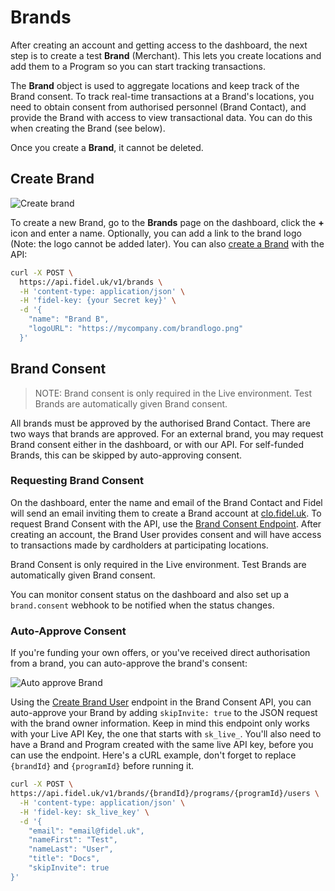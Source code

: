 # Brands

After creating an account and getting access to the dashboard, the next step is to create a test **Brand** (Merchant). This lets you create locations and add them to a Program so you can start tracking transactions. 


  
The **Brand** object is used to aggregate locations and keep track of the Brand consent. To track real-time transactions at a Brand's locations, you need to obtain consent from authorised personnel (Brand Contact), and provide the Brand with access to view transactional data. You can do this when creating the Brand (see below).

Once you create a **Brand**, it cannot be deleted.

## Create Brand

![Create brand](https://raw.githubusercontent.com/FidelLimited/docs/new-dashboard-images/assets/images/create-brand.png "Create brand")


To create a new Brand, go to the **Brands** page on the dashboard, click the **+** icon and enter a name. Optionally, you can add a link to the brand logo (Note: the logo cannot be added later).  You can also [create a Brand](https://reference.fidel.uk/reference#create-brand) with the API:
```bash
curl -X POST \
  https://api.fidel.uk/v1/brands \
  -H 'content-type: application/json' \
  -H 'fidel-key: {your Secret key}' \
  -d '{
    "name": "Brand B",
    "logoURL": "https://mycompany.com/brandlogo.png"
  }'
```

## Brand Consent

>NOTE: Brand consent is only required in the Live environment. Test Brands are automatically given Brand consent.

All brands must be approved by the authorised Brand Contact. There are two ways that brands are approved. For an external brand, you may request Brand consent either in the dashboard, or with our API. For self-funded Brands, this can be skipped by auto-approving consent.

### Requesting Brand Consent

On the dashboard, enter the name and email of the Brand Contact and Fidel will send an email inviting them to create a Brand account at [clo.fidel.uk](https://clo.fidel.uk). To request Brand Consent with the API, use the [Brand Consent Endpoint](https://reference.fidel.uk/reference#create-brand-user). After creating an account, the Brand User provides consent and will have access to transactions made by cardholders at participating locations.

<div class="info-box">
Brand Consent is only required in the Live environment. Test Brands are automatically given Brand consent.
</div>

You can monitor consent status on the dashboard and also set up a `brand.consent` webhook to be notified when the status changes.

### Auto-Approve Consent 

If you're funding your own offers, or you've received direct authorisation from a brand, you can auto-approve the brand's consent:

![Auto approve Brand](https://raw.githubusercontent.com/FidelLimited/docs/new-dashboard-images/assets/images/autoapproveConsent.png "auto-approve brand")

Using the [Create Brand User](https://reference.fidel.uk/reference#create-brand-user) endpoint in the Brand Consent API, you can auto-approve your Brand by adding  ```skipInvite: true``` to the JSON request with the brand owner information. Keep in mind this endpoint only works with your Live API Key, the one that starts with `sk_live_`. You'll also need to have a Brand and Program created with the same live API key, before you can use the endpoint. Here's a cURL example, don't forget to replace `{brandId}` and `{programId}` before running it.

```sh
curl -X POST \
https://api.fidel.uk/v1/brands/{brandId}/programs/{programId}/users \
  -H 'content-type: application/json' \
  -H 'fidel-key: sk_live_key' \
  -d '{
    "email": "email@fidel.uk",
    "nameFirst": "Test",
    "nameLast": "User",
    "title": "Docs",
    "skipInvite": true
}'
```
